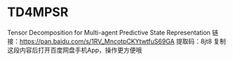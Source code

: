 # TD4MPSR
Tensor Decomposition for Multi-agent Predictive State Representation
链接：https://pan.baidu.com/s/1RV_MncotpCKYtwtfuS69GA 
提取码：8jt8 
复制这段内容后打开百度网盘手机App，操作更方便哦
